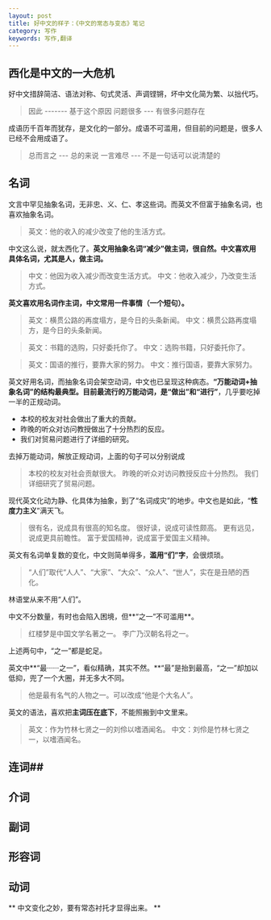 ```yaml
---
layout: post
title: 好中文的样子：《中文的常态与变态》笔记
category: 写作
keywords: 写作,翻译
---
```

## 西化是中文的一大危机 ##

好中文措辞简洁、语法对称、句式灵活、声调铿锵，坏中文化简为繁、以拙代巧。
> 因此   -------  基于这个原因
> 问题很多  ---  有很多问题存在

成语历千百年而犹存，是文化的一部分。成语不可滥用，但目前的问题是，很多人已经不会用成语了。
> 总而言之   ---   总的来说
> 一言难尽   ---   不是一句话可以说清楚的

## 名词 ##

文言中罕见抽象名词，无非忠、义、仁、孝这些词。而英文不但富于抽象名词，也喜欢抽象名词。
>英文：他的收入的减少改变了他的生活方式。

中文这么说，就太西化了。**英文用抽象名词“减少”做主词，很自然。中文喜欢用具体名词，尤其是人，做主词。**
>中文：他因为收入减少而改变生活方式。
>中文：他收入减少，乃改变生活方式。

**英文喜欢用名词作主词，中文常用一件事情（一个短句）。**
>英文：横贯公路的再度塌方，是今日的头条新闻。
>中文：横贯公路再度塌方，是今日的头条新闻。

>英文：书籍的选购，只好委托你了。
>中文：选购书籍，只好委托你了。

>英文：国语的推行，要靠大家的努力。
>中文：推行国语，要靠大家努力。

英文好用名词，而抽象名词会架空动词，中文也已呈现这种病态。**“万能动词+抽象名词”**的结构最典型。目前最流行的万能动词，是**“做出”和“进行”**，几乎要吃掉一半的正规动词。
- 本校的校友对社会做出了重大的贡献。
- 昨晚的听众对访问教授做出了十分热烈的反应。
- 我们对贸易问题进行了详细的研究。

去掉万能动词，解放正规动词，上面的句子可以分别说成
>本校的校友对社会贡献很大。
> 昨晚的听众对访问教授反应十分热烈。
> 我们详细研究了贸易问题。

现代英文化动为静、化具体为抽象，到了“名词成灾”的地步。中文也是如此，“**性度力主义**”满天飞。
>很有名，说成具有很高的知名度。
>很好读，说成可读性颇高。
>更有远见，说成更具前瞻性。
>富于爱国精神，说成富于爱国主义精神。

英文有名词单复数的变化，中文则简单得多，**滥用“们”字**，会很烦琐。
>“人们”取代“人人”、“大家”、“大众”、“众人”、“世人”，实在是丑陋的西化。

林语堂从来不用“人们”。

中文不分数量，有时也会陷入困境，但**“之一”不可滥用**。
> 红楼梦是中国文学名著之一。
> 李广乃汉朝名将之一。

上述两句中，“之一”都是蛇足。

英文中**“最······之一”，看似精确，其实不然。**“最”是抬到最高，“之一”却加以低抑，兜了一个大圈，并无多大不同。
>他是最有名气的人物之一。可以改成“他是个大名人”。

英文的语法，喜欢把**主词压在底下**，不能照搬到中文里来。
>英文：作为竹林七贤之一的刘伶以嗜酒闻名。
>中文：刘伶是竹林七贤之一，以嗜酒闻名。

## 连词##
## 介词 ##
## 副词 ##
## 形容词 ##
## 动词  ##
** 中文变化之妙，要有常态衬托才显得出来。 **